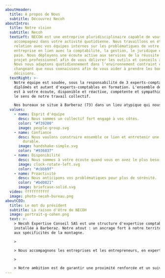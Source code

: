 ```yaml
---
aboutHeader:
  title: A propos de Nous
  subtitle: Découvrez Necoh
aboutIntro:
  title: Notre vision
  subtitle: Necoh
  textLeft: NECOH est une entreprise pluridisciplinaire capable de vous
    accompagnez dans votre activité quotidienne. Nous travaillons en étroite
    relation avec vos équipes internes sur les problématiques de votre
    entreprise en lien avec la comptabilité, la gestion, le juridique et la
    paie. Nous déployons une écoute active aux services de la réussite de votre
    projet professionnel afin de vous délivrer les outils et conseils adéquats.
    Nous nous adaptons quotidiennement dans l'environnement contraint et
    changeant que nous connaissons afin de vous aider à prendre les bonnes
    décisions.
  textRight: >-
    Notre équipe est soudée, sous la responsabilité de 3 experts-comptables
    diplômés et autant d'experts-comptables en formation. L'ensemble de l'équipe
    est à votre écoute, disponible et réactive, compétente et sympathique. C'est
    le sens de notre travail collectif.

    Nos bureaux se situe à Barberaz (73) dans un lieu atypique qui nous ressemble : chaleureux, convivial et prêt à vous accueillir dès que vous le souhaitez. Nous sommes également présent à Lyon (69).
  values:
    - name: Esprit d'équipe
      desc: Nous sommes un collectif fort engagé à vos côtés.
      color: "#f39200"
      image: people-group.svg
    - name: Confiance
      desc: Nous voulons construire ensemble ce lien et entretenir une relation
        durable.
      image: handshake-simple.svg
      color: "#936037"
    - name: Disponibilité
      desc: Nous sommes à votre écoute quand vous en avez le plus besoin.
      image: clock-rotate-left.svg
      color: "#cbbb9f"
    - name: Proactivité
      desc: Nous anticipons vos problématiques pour plus de sérénité.
      color: "#bd0821"
      image: briefcase-solid.svg
  video: fffffffffff
  image: photo-necoh-bureau.png
aboutCEO:
  title: Le mot du président
  subtitle: La raison d'être de NECOH
  image: portrait-g-cohen.png
  text: >-
    > Necoh Expertise Conseil SAS est une structure d'expertise comptable
    installée à Barberaz. Notre atout : un ancrage fort à notre territoire et
    aux spécificités de la montagne.

    >

    > Nous accompagnons les entreprises et les entrepreneurs, en expertise comptable, paie et RH, audit, conseils, juridique, fiscalité des particuliers dans tout type de secteurs d'activités : Services, Artisanat, Commerces et distributions, Hotels et Restaurants, BTP et immobilier ainsi que les Professions libérales.

    >

    > Notre ambition est de garantir une proximité renforcée et un suivi personnalisé de nos clients. La dimension humaine et la confiance étant au centre de notre développement.
---
```

